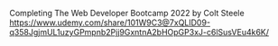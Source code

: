 Completing The Web Developer Bootcamp 2022 by Colt Steele
https://www.udemy.com/share/101W9C3@7xQLID09-q358JgjmUL1uzyGPmpnb2Pjj9GxntnA2bHOpGP3xJ-c6lSusVEu4k6K/
